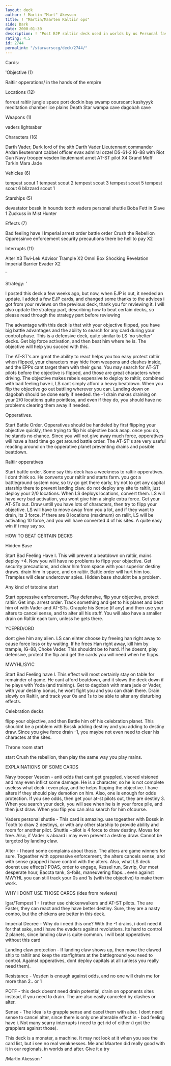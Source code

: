 ```yaml
---
layout: deck
author: ! Martin "Mart" Akesson
title: ! "Martin/Maarten Raltiir ops"
side: Dark
date: 2000-01-30
description: ! "Post EJP raltiir deck used in worlds by us Personal favourite."
rating: 4.5
id: 2744
permalink: "/starwarsccg/deck/2744/"
---
```

Cards: 

'Objective (1)

Raltiir opperations/ in the hands of the empire

Locations (12)

forrest
raltiir
jungle
space port dockin bay
swamp
courscant
kashyyyk
meditation chamber
ice plains
Death Star
wampa cave
dagobah cave

Weapons (1)

vaders lightsaber

Characters (16)

Darth Vader, Dark lord of the sith
Darth Vader
Lieutennant commander Ardan
lieutennant cabbel
officer evax
admiral ozzel
DS-61-2
IG-88 with Riot Gun
Navy trooper vesden
lieutennant arnet
AT-ST pilot X4
Grand Moff Tarkin
Mara Jade

Vehicles (6)

tempest scout 1
tempest scout 2
tempest scout 3
tempest scout 5
tempest scout 6
blizzard scout 1

Starships (5)

devastator
bossk in hounds tooth
vaders personal shuttle
Boba Fett in Slave 1
Zuckuss in Mist Hunter

Effects (7)

Bad feeling have I
Imperial arrest order
battle order
Crush the Rebellion
Oppressinve enforcement
security precautions
there be hell to pay X2

Interrupts (11)

Alter X3
Twi-Lek Advisor
Trample X2
Omni Box
Shocking Revelation
Imperial Barrier
Evader X2


'

Strategy: '

I posted this deck a few weeks ago, but now, when EJP is out, it needed an update. I added a few EJP cards, and changed some thanks to the advices i got from your reviews on the previous deck, thank you for reviewing it. I will also update the strategy part, describing how to beat certain decks, so please read through the strategy part before reviewing

The advantage with this deck is that with your objective flipped, you have big battle advantages and the ability to search for any card during your control phase. This is a defensive deck, quite similar to LS 'no shelter' decks. Get big force activation, and then beat him where he is. The objective will help you succed with this.

The AT-ST's are great the ability to react helps you too easy protect raltiir when flipped, your characters may hide from weapons and clashes inside, and the EPPs cant target them with their guns. You may search for AT-ST pilots before the objective is flipped, and those are great characters when driving. The objective makes rebels expensive to deploy to raltiir, combined with bad feeling have i, LS cant simply afford a heavy beatdown. When you flip the objective go out battling wherever you can. Landing down on dagobah should be done early if needed. the -1 drain makes draining on your 2/0 locations quite pointless, and even if they do, you should have no problems clearing them away if needed.

Opperatives.

Start Battle Order. Opperatives should be handeled by first flipping your objective quickly, then trying to flip his objective back asap. once you do, he stands no chance. Since you will not give away much force, opperatives will have a hard time go get around battle order. The AT-ST's are very useful reacting around on the opperative planet preventing drains and posible beatdown.

Raltiir opperatives

Start battle order. Some say this deck has a weekness to raltiir opperatives. I dont think so. He converts your raltiir and starts farm. you got a battleground system now, so try go get there early, try not to get any capital starship there to prevent landing claw. do not deploy any site to raltiir, just deploy your 2/0 locations. When LS deploys locations, convert them. LS will have very bad activation, you wont give him a single extra force. Get your AT-STs out. Draw untill you have lots of characters, then try to flipp your objective. LS will have to move away from you a lot, and if they want to drain, its 3 force. If there are 8 locations (maximum) on raliit, LS will be activating 10 force, and you will have converted 4 of his sites. A quite easy win if i may say so.

HOW TO BEAT CERTAIN DECKS

Hidden Base

Start Bad Feeling Have I. This will prevent a beatdown on raltiir, mains deploy +4. Now you will have no problems to flipp your objective. Get security precautions, and clear him from space with your superior destiny draws. drain him in space, and on raltiir. Battle order will hurt him too. Tramples will clear undercover spies. Hidden base shouldnt be a problem.

Any kind of tatooine start

Start oppressive enforcement. Play defensive, flip your objective, protect raltiir. Get imp. arrest order. Track something and get to his planet and beat him of with Vader and AT-STs. Grapple his Sense (if any) and then use your alters to cancel sense, and to alter all his stuff. You will also have a smaller drain on Raltiir each turn, unless he gets there.

YCEPBD/OBD

dont give him any alien. LS can eihter choose by freeing han right away to cause force loss or by waiting. If he frees Han right away, kill him by trample, IG-88, Choke Vader. This shouldnt be to hard. If he doesnt, play defensive, protect the flip and get the cards you will need when he flipps.

MWYHL/SYIC

Start Bad Feeling have I. This effect will most certainly stay on table for remainder of game. He cant afford beatdown, and it slows the deck down if he plays with Yoda (and training). Get to dagobah with mara jade or Vader, with your destiny bonus, he wont fight you and you can drain there. Drain slowly on Raltiir, and track your 0s and 1s to be able to alter any disturbing effects.

Celebration decks

flipp your objective, and then Battle him off his celebration planet. This shouldnt be a problem with Bossk adding destiny and you adding to destiny draw. Since you give force drain -1, you maybe not even need to clear his charactes at the sites.

Throne room start

start Crush the rebellion, then play the same way you play mains.

EXPLAINATIONS OF SOME CARDS

Navy trooper Vesden - anti odds that cant get grappled, visored visioned and may even inflict some damage. He is a character, so he is not complete useless what deck i even play, and he helps flipping the objective. I have alters if they should play demotion on him. Also, one is enough for odds protection. If you see odds, then get your at-st pilots out, they are destiny 3. When you search your deck, you will see when he is in your force pile, and then just draw. When you flip you can also search for him ofcourse.

Vaders personal shuttle - This card is amazing. use togeather with Bossk in Tooth to draw 2 destinys, or with any other starship to provide ability and room for another pilot. Shuttle +pilot is 4 force to draw destiny. Moves for free. Also, if Vader is aboard i may even prevent a destiny draw. Cannot be targeted by landing claw.

Alter - I heard some complains about those. The alters are game winners for sure. Togeather with oppressive enforcement, the alters cancels sense, and with sense grapped i have control with the alters. Also, what LS deck doenst use effects? POAS, order to engage, Kessel run, Savrip, Our most desperate hour, Baccta tank, S-foils, maneuvering flaps... even against MWYHL you can still track your 0s and 1s (with the objective) to make them work.

WHY I DONT USE THOSE CARDS (ides from reviews)

Igar/Tempest 1 - I rather use chickenwalkers and AT-ST pilots. The are Faster, they can react and they have better destiny. Sure, they are a nasty combo, but the chickens are better in this deck.

Imperial Decree - Why do i need this one? With the -1 drains, i dont need it for that sake, and i have the evaders against revolutions. Its hard to control 2 planets, since landing claw is quite common. I will beat opperatives without this card

Landing claw protection - If landing claw shows up, then move the clawed ship to raltiir and keep the starfighters at the battleground you need to control. Against opperatives, dont deploy capitals at all (unless you really need them).

Resistance - Vesden is enough against odds, and no one will drain me for more than 2.. or 1

POTF -	this deck doesnt need drain potential, drain on opponents sites instead, if you need to drain. The are also easily canceled by clashes or alter.

Sense - The idea is to grapple sense and cacel them with alter. I dont need sense to cancel alter, since there is only one alterable effect in - bad feeling have i. Not many scarry interrupts i need to get rid of either (i got the grapplers against those).



This deck is a monster, a machine. It may not look at it when you see the card list, but i see no real weaknesses. Me and Maarten did really good with it in our regionals, in worlds and after. Give it a try

/Martin Akesson
'
